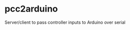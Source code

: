 pcc2arduino
===========================
Server/client to pass controller inputs to Arduino over serial
